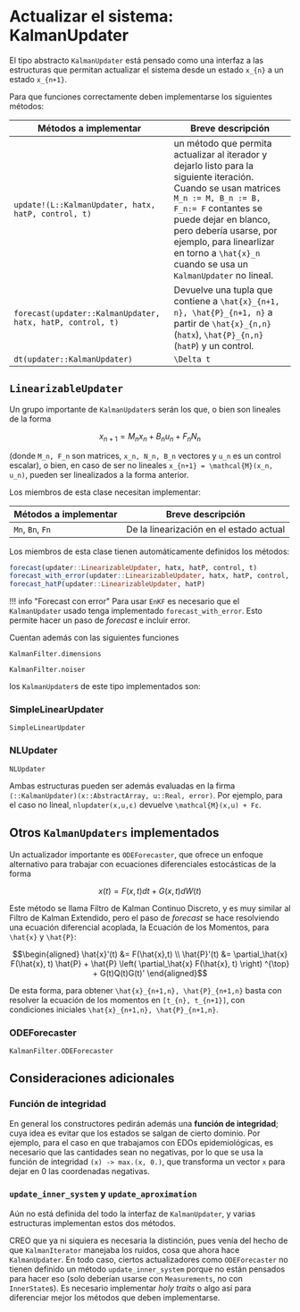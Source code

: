 # Actualizar el sistema: KalmanUpdater

El tipo abstracto `KalmanUpdater` está pensado como una interfaz a las estructuras que permitan actualizar el sistema desde un estado ``x_{n}`` a un estado ``x_{n+1}``.

Para que funciones correctamente deben implementarse los siguientes métodos:

Métodos a implementar | Breve descripción
--- | ---
`update!(L::KalmanUpdater, hatx, hatP, control, t)` | un método que permita actualizar al iterador y dejarlo listo para la siguiente iteración. Cuando se usan matrices ``M_n := M, B_n := B, F_n:= F`` contantes se puede dejar en blanco, pero debería usarse, por ejemplo, para linearlizar en torno a ``\hat{x}_n`` cuando se usa un `KalmanUpdater` no lineal.
`forecast(updater::KalmanUpdater, hatx, hatP, control, t)` | Devuelve una tupla que contiene a ``\hat{x}_{n+1, n}, \hat{P}_{n+1, n}`` a partir de ``\hat{x}_{n,n}``(`hatx`), ``\hat{P}_{n,n}``(`hatP`) y un control.
`dt(updater::KalmanUpdater)` | ``\Delta t``

## `LinearizableUpdater`
Un grupo importante de `KalmanUpdater`s serán los que, o bien son lineales de la forma

```math
x_{n+1} = M_n x_n + B_n u_n + F_n N_n
```
(donde ``M_n, F_n`` son matrices, ``x_n, N_n, B_n`` vectores y ``u_n`` es un control escalar), o bien, en caso de ser no lineales ``x_{n+1} = \mathcal{M}(x_n, u_n)``, pueden ser linealizados a la forma anterior.

Los miembros de esta clase necesitan implementar: 

Métodos a implementar | Breve descripción
--- | ---
`Mn`, `Bn`, `Fn`| De la linearización en el estado actual

Los miembros de esta clase tienen automáticamente definidos los métodos:

```julia
forecast(updater::LinearizableUpdater, hatx, hatP, control, t)
forecast_with_error(updater::LinearizableUpdater, hatx, hatP, control, t)
forecast_hatP(updater::LinearizableUpdater, hatP)
```
!!! info "Forecast con error"
    Para usar `EnKF`<!--TODO: agregar referencia a EnKF--> es necesario que el `KalmanUpdater` usado tenga implementado `forecast_with_error`. Esto permite hacer un paso de *forecast* e incluir error.

Cuentan además con las siguientes funciones

```@docs
KalmanFilter.dimensions
```

```@docs
KalmanFilter.noiser
```

los `KalmanUpdater`s de este tipo implementados son:

### SimpleLinearUpdater

```@docs
SimpleLinearUpdater
```

### NLUpdater

```@docs
NLUpdater
```

Ambas estructuras pueden ser además evaluadas en la firma `(::KalmanUpdater)(x::AbstractArray, u::Real, error)`. Por ejemplo, para el caso no lineal, `nlupdater(x,u,ε)` devuelve ``\mathcal{M}(x,u) + Fε``.


## Otros `KalmanUpdaters` implementados 
Un actualizador importante es `ODEForecaster`, que ofrece un enfoque alternativo para trabajar con ecuaciones diferenciales estocásticas de la forma 

```math 
x(t) = F(x, t)dt + G(x, t)dW(t)
```

Este método se llama Filtro de Kalman Continuo Discreto, y es muy similar al Filtro de Kalman Extendido, pero el paso de *forecast* se hace resolviendo una ecuación diferencial acoplada, la Ecuación de los Momentos, para ``\hat{x}`` y ``\hat{P}``:

```math
\begin{aligned}
\hat{x}'(t) &= F(\hat{x},t) \\ 
\hat{P}'(t) &= \partial_\hat{x} F(\hat{x}, t) \hat{P} + \hat{P} \left( \partial_\hat{x} F(\hat{x}, t) \right) ^{\top} + G(t)Q(t)G(t)'
\end{aligned}
```

De esta forma, para obtener ``\hat{x}_{n+1,n}, \hat{P}_{n+1,n}`` basta con resolver la ecuación de los momentos en ``[t_{n}, t_{n+1}]``, con condiciones iniciales ``\hat{x}_{n+1,n}, \hat{P}_{n+1,n}``.

### ODEForecaster 

```@docs 
KalmanFilter.ODEForecaster
```

## Consideraciones adicionales 

### Función de integridad 

En general los constructores pedirán además una **función de integridad**; cuya idea es evitar que los estados se salgan de cierto dominio. Por ejemplo, para el caso en que trabajamos con EDOs epidemiológicas, es necesario que las cantidades sean no negativas, por lo que se usa la función de integridad `(x) -> max.(x, 0.)`, que transforma un vector `x` para dejar en 0 las coordenadas negativas.

### `update_inner_system` y `update_aproximation` 

Aún no está definida del todo la interfaz de `KalmanUpdater`, y varias estructuras implementan estos dos métodos.  

CREO que ya ni siquiera es necesaria la distinción, pues venía del hecho de que `KalmanIterator` manejaba los ruidos, cosa que ahora hace `KalmanUpdater`. En todo caso, ciertos actualizadores como `ODEForecaster` no tienen definido un método `update_inner_system` porque no están pensados para hacer eso (solo deberían usarse con `Measurements`, no con `InnerState`s). Es necesario implementar *holy traits* o algo así para diferenciar mejor los métodos que deben implementarse.